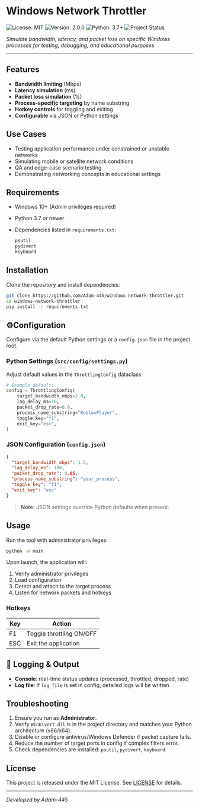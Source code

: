 # Windows Network Throttler

![License: MIT](https://img.shields.io/badge/license-MIT-green.svg) ![Version: 2.0.0](https://img.shields.io/badge/version-2.0.0-blue.svg) ![Python: 3.7+](https://img.shields.io/badge/python-3.7%2B-yellow.svg) ![Project Status](https://img.shields.io/badge/status-archived-lightgrey)

*Simulate bandwidth, latency, and packet loss on specific Windows processes for testing, debugging, and educational purposes.*

---

## Features

* **Bandwidth limiting** (Mbps)
* **Latency simulation** (ms)
* **Packet loss simulation** (%)
* **Process-specific targeting** by name substring
* **Hotkey controls** for toggling and exiting
* **Configurable** via JSON or Python settings

## Use Cases

* Testing application performance under constrained or unstable networks
* Simulating mobile or satellite network conditions
* QA and edge-case scenario testing
* Demonstrating networking concepts in educational settings

## Requirements

* Windows 10+ (Admin privileges required)
* Python 3.7 or newer
* Dependencies listed in `requirements.txt`:

  ```bash
  psutil
  pydivert
  keyboard
  ```

## Installation

Clone the repository and install dependencies:

```bash
git clone https://github.com/Adam-445/windows-network-throttler.git
cd windows-network-throttler
pip install -r requirements.txt
```

## ⚙Configuration

Configure via the default Python settings or a `config.json` file in the project root.

### Python Settings (`src/config/settings.py`)

Adjust default values in the `ThrottlingConfig` dataclass:

```python
# Example defaults
config = ThrottlingConfig(
    target_bandwidth_mbps=2.0,
    lag_delay_ms=10,
    packet_drop_rate=0.0,
    process_name_substring="RobloxPlayer",
    toggle_key="f1",
    exit_key="esc",
)
```

### JSON Configuration (`config.json`)

```json
{
  "target_bandwidth_mbps": 1.5,
  "lag_delay_ms": 100,
  "packet_drop_rate": 0.05,
  "process_name_substring": "your_process",
  "toggle_key": "f1",
  "exit_key": "esc"
}
```

> **Note:** JSON settings override Python defaults when present.

## Usage

Run the tool with administrator privileges:

```bash
python -m main
```

Upon launch, the application will:

1. Verify administrator privileges
2. Load configuration
3. Detect and attach to the target process
4. Listen for network packets and hotkeys

### Hotkeys

| Key | Action                   |
| --- | ------------------------ |
| F1  | Toggle throttling ON/OFF |
| ESC | Exit the application     |

## 📝 Logging & Output

* **Console**: real-time status updates (processed, throttled, dropped, rate)
* **Log file**: if `log_file` is set in config, detailed logs will be written

## Troubleshooting

1. Ensure you run as **Administrator**.
2. Verify `WinDivert.dll` is in the project directory and matches your Python architecture (x86/x64).
3. Disable or configure antivirus/Windows Defender if packet capture fails.
4. Reduce the number of target ports in config if complex filters error.
5. Check dependencies are installed: `psutil`, `pydivert`, `keyboard`.

## License

This project is released under the MIT License. See [LICENSE](LICENSE) for details.

---

*Developed by Adam-445*

